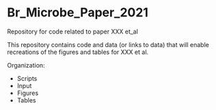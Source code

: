 # Br_Microbe_Paper_2021
Repository for code related to paper XXX et_al

This repository contains code and data (or links to data) that will enable recreations of the figures and tables for XXX et al.

Organization:

* Scripts
* Input
* Figures
* Tables
